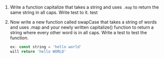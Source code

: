 1.  Write a function capitalize that takes a string and
    uses `.map` to return the same string in all caps. Write test to it.
    test

2.  Now write a new function called swapCase that takes a string of words and uses .map and your newly written capitalize()
    function to return a string where every other word is in all caps. Write a test to test the function.
    ```js
    ex: const string = 'hello world'
    will return 'hello WORLD'
    ```

